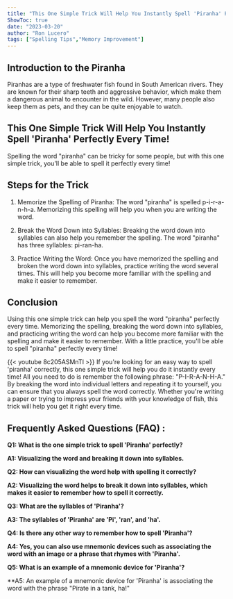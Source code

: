 ```yaml
---
title: "This One Simple Trick Will Help You Instantly Spell 'Piranha' Perfectly Every Time!"
ShowToc: true 
date: "2023-03-20"
author: "Ron Lucero" 
tags: ["Spelling Tips","Memory Improvement"]
---
```

## Introduction to the Piranha

Piranhas are a type of freshwater fish found in South American rivers. They are known for their sharp teeth and aggressive behavior, which make them a dangerous animal to encounter in the wild. However, many people also keep them as pets, and they can be quite enjoyable to watch.

## This One Simple Trick Will Help You Instantly Spell 'Piranha' Perfectly Every Time!

Spelling the word "piranha" can be tricky for some people, but with this one simple trick, you'll be able to spell it perfectly every time!

## Steps for the Trick

1. Memorize the Spelling of Piranha: The word "piranha" is spelled p-i-r-a-n-h-a. Memorizing this spelling will help you when you are writing the word.

2. Break the Word Down into Syllables: Breaking the word down into syllables can also help you remember the spelling. The word "piranha" has three syllables: pi-ran-ha.

3. Practice Writing the Word: Once you have memorized the spelling and broken the word down into syllables, practice writing the word several times. This will help you become more familiar with the spelling and make it easier to remember.

## Conclusion

Using this one simple trick can help you spell the word "piranha" perfectly every time. Memorizing the spelling, breaking the word down into syllables, and practicing writing the word can help you become more familiar with the spelling and make it easier to remember. With a little practice, you'll be able to spell "piranha" perfectly every time!

{{< youtube 8c205ASMnTI >}} 
If you're looking for an easy way to spell 'piranha' correctly, this one simple trick will help you do it instantly every time! All you need to do is remember the following phrase: "P-I-R-A-N-H-A." By breaking the word into individual letters and repeating it to yourself, you can ensure that you always spell the word correctly. Whether you're writing a paper or trying to impress your friends with your knowledge of fish, this trick will help you get it right every time.

## Frequently Asked Questions (FAQ) :
**Q1: What is the one simple trick to spell 'Piranha' perfectly?**

**A1: Visualizing the word and breaking it down into syllables.**

**Q2: How can visualizing the word help with spelling it correctly?**

**A2: Visualizing the word helps to break it down into syllables, which makes it easier to remember how to spell it correctly.**

**Q3: What are the syllables of 'Piranha'?**

**A3: The syllables of 'Piranha' are 'Pi', 'ran', and 'ha'.**

**Q4: Is there any other way to remember how to spell 'Piranha'?**

**A4: Yes, you can also use mnemonic devices such as associating the word with an image or a phrase that rhymes with 'Piranha'.**

**Q5: What is an example of a mnemonic device for 'Piranha'?**

**A5: An example of a mnemonic device for 'Piranha' is associating the word with the phrase "Pirate in a tank, ha!"





